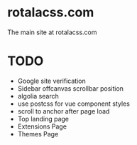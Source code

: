 # rotalacss.com
The main site at rotalacss.com

# TODO
- Google site verification
- Sidebar offcanvas scrollbar position
- algolia search
- use postcss for vue component styles
- scroll to anchor after page load
- Top landing page
- Extensions Page
- Themes Page
